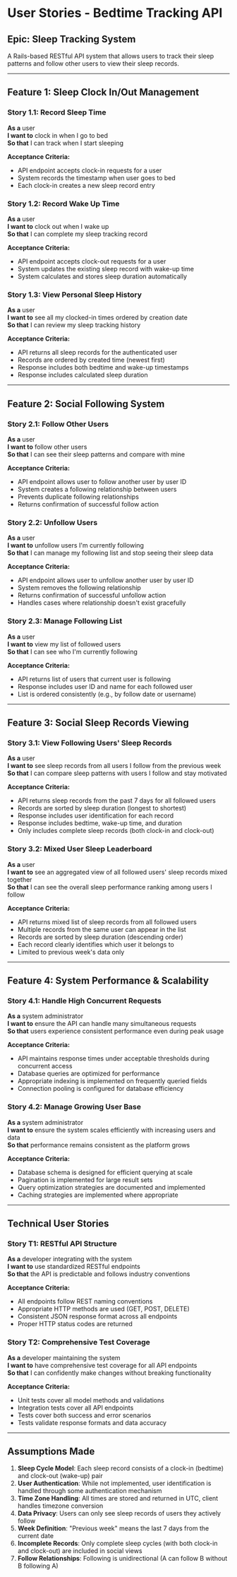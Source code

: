 # User Stories - Bedtime Tracking API

## Epic: Sleep Tracking System
A Rails-based RESTful API system that allows users to track their sleep patterns and follow other users to view their sleep records.

---

## Feature 1: Sleep Clock In/Out Management

### Story 1.1: Record Sleep Time
**As a** user  
**I want to** clock in when I go to bed  
**So that** I can track when I start sleeping

**Acceptance Criteria:**
- API endpoint accepts clock-in requests for a user
- System records the timestamp when user goes to bed
- Each clock-in creates a new sleep record entry

### Story 1.2: Record Wake Up Time
**As a** user  
**I want to** clock out when I wake up  
**So that** I can complete my sleep tracking record

**Acceptance Criteria:**
- API endpoint accepts clock-out requests for a user
- System updates the existing sleep record with wake-up time
- System calculates and stores sleep duration automatically

### Story 1.3: View Personal Sleep History
**As a** user  
**I want to** see all my clocked-in times ordered by creation date  
**So that** I can review my sleep tracking history

**Acceptance Criteria:**
- API returns all sleep records for the authenticated user
- Records are ordered by created time (newest first)
- Response includes both bedtime and wake-up timestamps
- Response includes calculated sleep duration

---

## Feature 2: Social Following System

### Story 2.1: Follow Other Users
**As a** user  
**I want to** follow other users  
**So that** I can see their sleep patterns and compare with mine

**Acceptance Criteria:**
- API endpoint allows user to follow another user by user ID
- System creates a following relationship between users
- Prevents duplicate following relationships
- Returns confirmation of successful follow action

### Story 2.2: Unfollow Users
**As a** user  
**I want to** unfollow users I'm currently following  
**So that** I can manage my following list and stop seeing their sleep data

**Acceptance Criteria:**
- API endpoint allows user to unfollow another user by user ID
- System removes the following relationship
- Returns confirmation of successful unfollow action
- Handles cases where relationship doesn't exist gracefully

### Story 2.3: Manage Following List
**As a** user  
**I want to** view my list of followed users  
**So that** I can see who I'm currently following

**Acceptance Criteria:**
- API returns list of users that current user is following
- Response includes user ID and name for each followed user
- List is ordered consistently (e.g., by follow date or username)

---

## Feature 3: Social Sleep Records Viewing

### Story 3.1: View Following Users' Sleep Records
**As a** user  
**I want to** see sleep records from all users I follow from the previous week  
**So that** I can compare sleep patterns with users I follow and stay motivated

**Acceptance Criteria:**
- API returns sleep records from the past 7 days for all followed users
- Records are sorted by sleep duration (longest to shortest)
- Response includes user identification for each record
- Response includes bedtime, wake-up time, and duration
- Only includes complete sleep records (both clock-in and clock-out)

### Story 3.2: Mixed User Sleep Leaderboard
**As a** user  
**I want to** see an aggregated view of all followed users' sleep records mixed together  
**So that** I can see the overall sleep performance ranking among users I follow

**Acceptance Criteria:**
- API returns mixed list of sleep records from all followed users
- Multiple records from the same user can appear in the list
- Records are sorted by sleep duration (descending order)
- Each record clearly identifies which user it belongs to
- Limited to previous week's data only

---

## Feature 4: System Performance & Scalability

### Story 4.1: Handle High Concurrent Requests
**As a** system administrator  
**I want to** ensure the API can handle many simultaneous requests  
**So that** users experience consistent performance even during peak usage

**Acceptance Criteria:**
- API maintains response times under acceptable thresholds during concurrent access
- Database queries are optimized for performance
- Appropriate indexing is implemented on frequently queried fields
- Connection pooling is configured for database efficiency

### Story 4.2: Manage Growing User Base
**As a** system administrator  
**I want to** ensure the system scales efficiently with increasing users and data  
**So that** performance remains consistent as the platform grows

**Acceptance Criteria:**
- Database schema is designed for efficient querying at scale
- Pagination is implemented for large result sets
- Query optimization strategies are documented and implemented
- Caching strategies are implemented where appropriate

---

## Technical User Stories

### Story T1: RESTful API Structure
**As a** developer integrating with the system  
**I want to** use standardized RESTful endpoints  
**So that** the API is predictable and follows industry conventions

**Acceptance Criteria:**
- All endpoints follow REST naming conventions
- Appropriate HTTP methods are used (GET, POST, DELETE)
- Consistent JSON response format across all endpoints
- Proper HTTP status codes are returned

### Story T2: Comprehensive Test Coverage
**As a** developer maintaining the system  
**I want to** have comprehensive test coverage for all API endpoints  
**So that** I can confidently make changes without breaking functionality

**Acceptance Criteria:**
- Unit tests cover all model methods and validations
- Integration tests cover all API endpoints
- Tests cover both success and error scenarios
- Tests validate response formats and data accuracy

---

## Assumptions Made

1. **Sleep Cycle Model**: Each sleep record consists of a clock-in (bedtime) and clock-out (wake-up) pair
2. **User Authentication**: While not implemented, user identification is handled through some authentication mechanism
3. **Time Zone Handling**: All times are stored and returned in UTC, client handles timezone conversion
4. **Data Privacy**: Users can only see sleep records of users they actively follow
5. **Week Definition**: "Previous week" means the last 7 days from the current date
6. **Incomplete Records**: Only complete sleep cycles (with both clock-in and clock-out) are included in social views
7. **Follow Relationships**: Following is unidirectional (A can follow B without B following A)